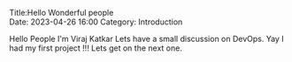 Title:Hello Wonderful people   
Date: 2023-04-26 16:00
Category: Introduction

Hello People I'm Viraj Katkar Lets have a small discussion on DevOps.
Yay I had my first project !!! Lets get on the next one.


